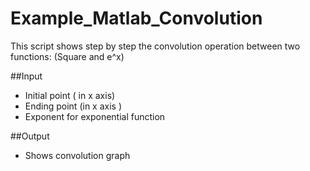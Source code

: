 # Example_Matlab_Convolution

This script shows step by step the convolution operation between two functions: (Square and e^x)

##Input
* Initial point ( in x axis)
* Ending point (in  x axis )
* Exponent for exponential function

##Output
* Shows convolution graph
